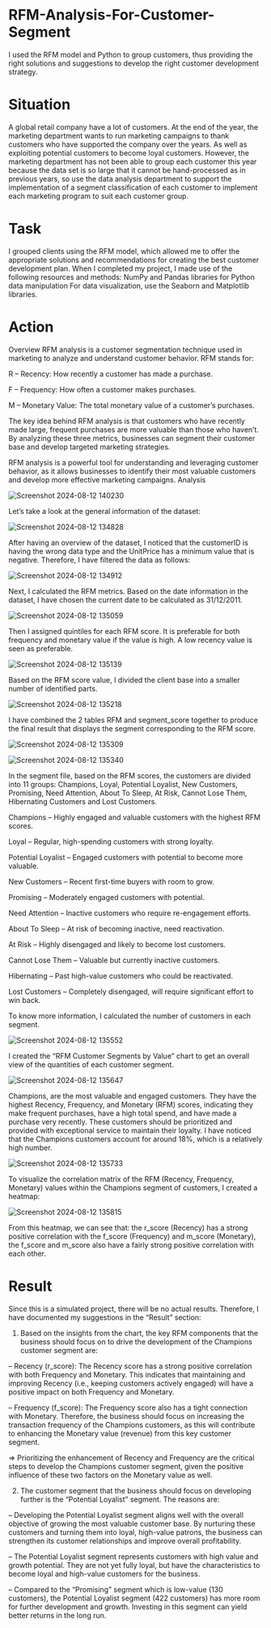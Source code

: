 # RFM-Analysis-For-Customer-Segment
I used the RFM model and Python to group customers, thus providing the right solutions and suggestions to develop the right customer development strategy.
# Situation
A global retail company have a lot of customers. At the end of the year, the marketing department wants to run marketing campaigns to thank customers who have supported the company over the years. As well as exploiting potential customers to become loyal customers. However, the marketing department has not been able to group each customer this year because the data set is so large that it cannot be hand-processed as in previous years, so use the data analysis department to support the implementation of a segment classification of each customer to implement each marketing program to suit each customer group.
# Task
I grouped clients using the RFM model, which allowed me to offer the appropriate solutions and recommendations for creating the best customer development plan.
When I completed my project, I made use of the following resources and methods:
NumPy and Pandas libraries for Python data manipulation
For data visualization, use the Seaborn and Matplotlib libraries.
# Action
Overview
RFM analysis is a customer segmentation technique used in marketing to analyze and understand customer behavior. RFM stands for:

R – Recency: How recently a customer has made a purchase.

F – Frequency: How often a customer makes purchases.

M – Monetary Value: The total monetary value of a customer’s purchases.

The key idea behind RFM analysis is that customers who have recently made large, frequent purchases are more valuable than those who haven’t. By analyzing these three metrics, businesses can segment their customer base and develop targeted marketing strategies.

RFM analysis is a powerful tool for understanding and leveraging customer behavior, as it allows businesses to identify their most valuable customers and develop more effective marketing campaigns.
Analysis

![Screenshot 2024-08-12 140230](https://github.com/user-attachments/assets/76306266-c8f6-4595-b412-b57f0a4a1413)

Let’s take a look at the general information of the dataset:

![Screenshot 2024-08-12 134828](https://github.com/user-attachments/assets/8e57e8cf-3e50-4452-96eb-a73f2d936bf7)

After having an overview of the dataset, I noticed that the customerID is having the wrong data type and the UnitPrice has a minimum value that is negative. Therefore, I have filtered the data as follows:

![Screenshot 2024-08-12 134912](https://github.com/user-attachments/assets/eb0806bc-797f-42f4-a575-53b7ec14ba29)

Next, I calculated the RFM metrics. Based on the date information in the dataset, I have chosen the current date to be calculated as 31/12/2011.

![Screenshot 2024-08-12 135059](https://github.com/user-attachments/assets/d48f6964-7839-44bc-8e78-114679f21d8c)

Then I assigned quintiles for each RFM score. It is preferable for both frequency and monetary value if the value is high. A low recency value is seen as preferable.

![Screenshot 2024-08-12 135139](https://github.com/user-attachments/assets/34d345f2-9387-445d-a2bb-bad3ef6d60e8)

Based on the RFM score value, I divided the client base into a smaller number of identified parts.

![Screenshot 2024-08-12 135218](https://github.com/user-attachments/assets/c2a1f2b5-74cd-4bef-90aa-49299faa1848)

I have combined the 2 tables RFM and segment_score together to produce the final result that displays the segment corresponding to the RFM score.

![Screenshot 2024-08-12 135309](https://github.com/user-attachments/assets/63ca010a-cc34-401f-84dc-17bf018f4795)

![Screenshot 2024-08-12 135340](https://github.com/user-attachments/assets/378a453f-ac30-4cb2-aedf-ab9d26cba127)

In the segment file, based on the RFM scores, the customers are divided into 11 groups: Champions, Loyal, Potential Loyalist, New Customers, Promising, Need Attention, About To Sleep, At Risk, Cannot Lose Them, Hibernating Customers and Lost Customers.

Champions – Highly engaged and valuable customers with the highest RFM scores.

Loyal – Regular, high-spending customers with strong loyalty.

Potential Loyalist – Engaged customers with potential to become more valuable.

New Customers – Recent first-time buyers with room to grow.

Promising – Moderately engaged customers with potential.

Need Attention – Inactive customers who require re-engagement efforts.

About To Sleep – At risk of becoming inactive, need reactivation.

At Risk – Highly disengaged and likely to become lost customers.

Cannot Lose Them – Valuable but currently inactive customers.

Hibernating – Past high-value customers who could be reactivated.

Lost Customers – Completely disengaged, will require significant effort to win back.

To know more information, I calculated the number of customers in each segment.

![Screenshot 2024-08-12 135552](https://github.com/user-attachments/assets/8c6cd5c6-ee56-4134-8362-7f80c7c727ef)

I created the “RFM Customer Segments by Value” chart to get an overall view of the quantities of each customer segment.

![Screenshot 2024-08-12 135647](https://github.com/user-attachments/assets/7b5acf8b-00bb-40fa-ab2a-93fc8a7fec75)

Champions, are the most valuable and engaged customers. They have the highest Recency, Frequency, and Monetary (RFM) scores, indicating they make frequent purchases, have a high total spend, and have made a purchase very recently. These customers should be prioritized and provided with exceptional service to maintain their loyalty. I have noticed that the Champions customers account for around 18%, which is a relatively high number.

![Screenshot 2024-08-12 135733](https://github.com/user-attachments/assets/b9bc2727-d994-4add-83ad-6e961b03164f)

To visualize the correlation matrix of the RFM (Recency, Frequency, Monetary) values within the Champions segment of customers, I created a heatmap:

![Screenshot 2024-08-12 135815](https://github.com/user-attachments/assets/58b6887d-3389-4267-ae9c-c380e91775b4)

From this heatmap, we can see that: the r_score (Recency) has a strong positive correlation with the f_score (Frequency) and m_score (Monetary), the f_score and m_score also have a fairly strong positive correlation with each other.

# Result
Since this is a simulated project, there will be no actual results. Therefore, I have documented my suggestions in the “Result” section:

1. Based on the insights from the chart, the key RFM components that the business should focus on to drive the development of the Champions customer segment are:

– Recency (r_score): The Recency score has a strong positive correlation with both Frequency and Monetary. This indicates that maintaining and improving Recency (i.e., keeping customers actively engaged) will have a positive impact on both Frequency and Monetary.

– Frequency (f_score): The Frequency score also has a tight connection with Monetary. Therefore, the business should focus on increasing the transaction frequency of the Champions customers, as this will contribute to enhancing the Monetary value (revenue) from this key customer segment.

=> Prioritizing the enhancement of Recency and Frequency are the critical steps to develop the Champions customer segment, given the positive influence of these two factors on the Monetary value as well.

2. The customer segment that the business should focus on developing further is the “Potential Loyalist” segment. The reasons are:

– Developing the Potential Loyalist segment aligns well with the overall objective of growing the most valuable customer base. By nurturing these customers and turning them into loyal, high-value patrons, the business can strengthen its customer relationships and improve overall profitability.

– The Potential Loyalist segment represents customers with high value and growth potential. They are not yet fully loyal, but have the characteristics to become loyal and high-value customers for the business.

– Compared to the “Promising” segment which is low-value (130 customers), the Potential Loyalist segment (422 customers) has more room for further development and growth. Investing in this segment can yield better returns in the long run.











